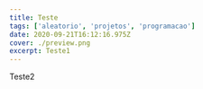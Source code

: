 ```yaml
---
title: Teste
tags: ['aleatorio', 'projetos', 'programacao']
date: 2020-09-21T16:12:16.975Z
cover: ./preview.png
excerpt: Teste1
---
```

Teste2

